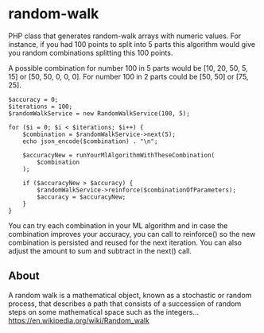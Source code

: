 # random-walk
PHP class that generates random-walk arrays with numeric values. 
For instance, if you had 100 points to split into 5 parts this algorithm would give you random combinations splitting this 100 points. 

A possible combination for number 100 in 5 parts would be [10, 20, 50, 5, 15] or [50, 50, 0, 0, 0]. 
For number 100 in 2 parts could be [50, 50] or [75, 25].

    $accuracy = 0;
    $iterations = 100;
    $randomWalkService = new RandomWalkService(100, 5);
    
    for ($i = 0; $i < $iterations; $i++) {
        $combination = $randomWalkService->next(5);
        echo json_encode($combination) . "\n";
        
        $accuracyNew = runYourMlAlgorithmWithTheseCombination(
            $combination
        );
        
        if ($accuracyNew > $accuracy) {
            $randomWalkService->reinforce($combinationOfParameters);
            $accuracy = $accuracyNew;
        }
    }

You can try each combination in your ML algorithm and in case the combination improves your accuracy, you can call to reinforce() so the new combination is persisted and reused for the next iteration. You can also adjust the amount to sum and subtract in the next() call.

## About

A random walk is a mathematical object, known as a stochastic or random process, that describes a path that consists of a succession of random steps on some mathematical space such as the integers... https://en.wikipedia.org/wiki/Random_walk
